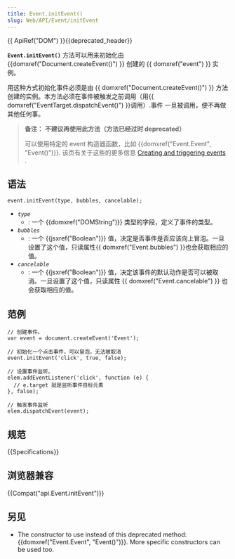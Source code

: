 ```yaml
---
title: Event.initEvent()
slug: Web/API/Event/initEvent
---
```

{{ ApiRef("DOM") }}{{deprecated_header}}

**`Event.initEvent()`** 方法可以用来初始化由{{domxref("Document.createEvent()") }} 创建的 {{ domxref("event") }} 实例。

用这种方式初始化事件必须是由 {{ domxref("Document.createEvent()") }} 方法创建的实例。本方法必须在事件被触发之前调用（用{{ domxref("EventTarget.dispatchEvent()") }}调用）.事件 一旦被调用，便不再做其他任何事。

> **备注：** **不建议再使用此方法（方法已经过时 deprecated）**
>
> 可以使用特定的 event 构造器函数，比如 {{domxref("Event.Event", "Event()")}}. 该页有关于这些的更多信息 [Creating and triggering events](/zh-CN/docs/Web/Guide/Events/Creating_and_triggering_events) .

## 语法

```
event.initEvent(type, bubbles, cancelable);
```

- _`type`_
  - : 一个 {{domxref("DOMString")}} 类型的字段，定义了事件的类型。
- _`bubbles`_
  - : 一个 {{jsxref("Boolean")}} 值，决定是否事件是否应该向上冒泡。一旦设置了这个值，只读属性{{ domxref("Event.bubbles") }}也会获取相应的值。
- _`cancelable`_
  - : 一个 {{jsxref("Boolean")}} 值，决定该事件的默认动作是否可以被取消。一旦设置了这个值，只读属性 {{ domxref("Event.cancelable") }} 也会获取相应的值。

## 范例

```
// 创建事件。
var event = document.createEvent('Event');

// 初始化一个点击事件，可以冒泡，无法被取消
event.initEvent('click', true, false);

// 设置事件监听。
elem.addEventListener('click', function (e) {
  // e.target 就是监听事件目标元素
}, false);

// 触发事件监听
elem.dispatchEvent(event);
```

## 规范

{{Specifications}}

## 浏览器兼容

{{Compat("api.Event.initEvent")}}

## 另见

- The constructor to use instead of this deprecated method: {{domxref("Event.Event", "Event()")}}. More specific constructors can be used too.
